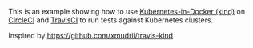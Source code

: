 This is an example showing how to use [Kubernetes-in-Docker (kind)](https://github.com/kubernetes-sigs/kind) on [CircleCI](http://circleci.com) and [TravisCI](https://travis-ci.org/) to run tests against Kubernetes clusters.

Inspired by https://github.com/xmudrii/travis-kind